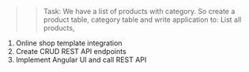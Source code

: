 >> Task: We have a list of products with category. So create a product table, category table and write application to:
>> List all products,

1. Online shop template integration
2. Create CRUD REST API endpoints
3. Implement Angular UI and call REST API

